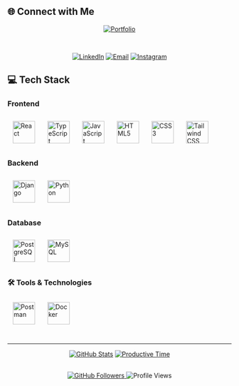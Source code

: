 ## 🌐 Connect with Me

<div align="center">

[![Portfolio](https://img.shields.io/badge/Portfolio-000000?style=for-the-badge&logo=About.me&logoColor=white)](https://your-portfolio.com)

<br>

[![LinkedIn](https://img.shields.io/badge/LinkedIn-000000?style=for-the-badge&logo=linkedin&logoColor=white)](https://linkedin.com/in/your-username)
[![Email](https://img.shields.io/badge/Email-000000?style=for-the-badge&logo=gmail&logoColor=white)](mailto:islamamr2003@gmail.com)
[![Instagram](https://img.shields.io/badge/Instagram-000000?style=for-the-badge&logo=instagram&logoColor=white)]([https://instagram.com/your-username](https://www.instagram.com/islam.29.r?igsh=cm1qeGZ6ZDl2NXNw&utm_source=qr))

</div>

## 💻 Tech Stack

<div align="left">

### Frontend

<img src="https://skillicons.dev/icons?i=react" width="50" height="50" alt="React" title="React" style="margin: 12px;"/>
<img src="https://skillicons.dev/icons?i=ts" width="50" height="50" alt="TypeScript" title="TypeScript" style="margin: 12px;"/>
<img src="https://skillicons.dev/icons?i=js" width="50" height="50" alt="JavaScript" title="JavaScript" style="margin: 12px;"/>
<img src="https://skillicons.dev/icons?i=html" width="50" height="50" alt="HTML5" title="HTML5" style="margin: 12px;"/>
<img src="https://skillicons.dev/icons?i=css" width="50" height="50" alt="CSS3" title="CSS3" style="margin: 12px;"/>
<img src="https://skillicons.dev/icons?i=tailwind" width="50" height="50" alt="Tailwind CSS" title="Tailwind CSS" style="margin: 12px;"/>

### Backend

<img src="https://skillicons.dev/icons?i=django" width="50" height="50" alt="Django" title="Django" style="margin: 12px;"/>
<img src="https://skillicons.dev/icons?i=python" width="50" height="50" alt="Python" title="Python" style="margin: 12px;"/>

### Database

<img src="https://skillicons.dev/icons?i=postgres" width="50" height="50" alt="PostgreSQL" title="PostgreSQL" style="margin: 12px;"/>
<img src="https://skillicons.dev/icons?i=mysql" width="50" height="50" alt="MySQL" title="MySQL" style="margin: 12px;"/>

### 🛠️ Tools & Technologies

<img src="https://skillicons.dev/icons?i=postman" width="50" height="50" alt="Postman" title="Postman" style="margin: 12px;"/>
<img src="https://skillicons.dev/icons?i=docker" width="50" height="50" alt="Docker" title="Docker" style="margin: 12px;"/>

<br>
<br>
<hr>

<div align="center">

[![GitHub Stats](http://github-profile-summary-cards.vercel.app/api/cards/stats?username=Eslamamro&theme=aura)](https://github.com/Eslamamro)
[![Productive Time](http://github-profile-summary-cards.vercel.app/api/cards/productive-time?username=Eslamamro&theme=aura&utcOffset=8)](https://github.com/Eslamamro)

</div>

</div>

<br>

<div align="center">
  
<a href="https://github.com/Eslamamro" target="_blank">
<img src="https://img.shields.io/github/followers/Eslamamro?style=social&logo=github&label=Follow" alt="GitHub Followers"/>
</a>
<img src="https://komarev.com/ghpvc/?username=Eslamamro&style=flat-square&color=39d353&label=Profile+Views" alt="Profile Views"/>

</div>
